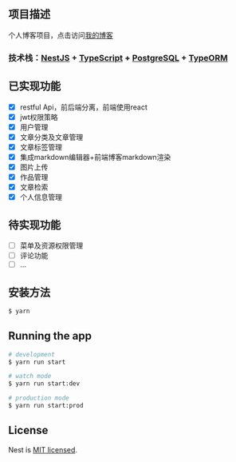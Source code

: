 ## 项目描述

个人博客项目，点击访问[我的博客](https://www.sorvey.com)

### 技术栈：[NestJS](https://nestjs.com/) + [TypeScript](https://www.tslang.cn/index.html) + [PostgreSQL](https://www.postgresql.org/) + [TypeORM](https://typeorm.io)

## 已实现功能

- [x] restful Api，前后端分离，前端使用react
- [x] jwt权限策略
- [x] 用户管理
- [x] 文章分类及文章管理
- [x] 文章标签管理
- [x] 集成markdown编辑器+前端博客markdown渲染
- [x] 图片上传
- [x] 作品管理
- [x] 文章检索
- [x] 个人信息管理

## 待实现功能

- [ ] 菜单及资源权限管理
- [ ] 评论功能
- [ ] ...

## 安装方法

```bash
$ yarn
```

## Running the app

```bash
# development
$ yarn run start

# watch mode
$ yarn run start:dev

# production mode
$ yarn run start:prod
```

## License

  Nest is [MIT licensed](LICENSE).
